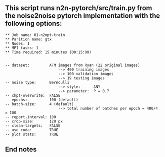  
## This script runs n2n-pytorch/src/train.py from the noise2noise pytorch implementation with the following options:
	
	** Job name: 01-n2npt-train
	** Parition name: gtx
	** Nodes: 1
	** MPI tasks: 1
	** Time required: 15 minutes (00:15:00)


	-- dataset: 		AFM images from Ryan (22 original images)
							--> 400 training images
							--> 100 validation images
							--> 19 testing images
	-- noise type: 		Bernoulli
					 		--> style: 		ANY
							--> parameter: 	P = 0.7
	-- ckpt-overwrite: 	FALSE
	-- epochs: 			100 (default)
	-- batch-size:		4 (default)
							--> total number of batches per epoch = 400/4 = 100
	-- report-interval:	100
	-- crop-size:		128 px
	-- clean-targets: 	FALSE
	-- use cuda:		TRUE
	-- plot stats:		TRUE

## End notes
